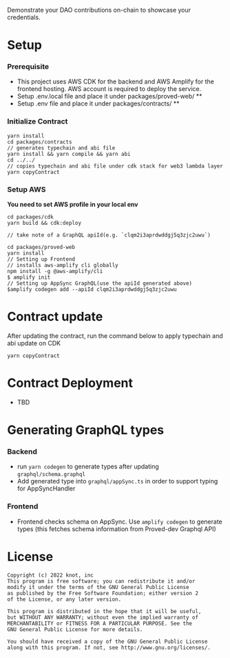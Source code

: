 
Demonstrate your DAO contributions on-chain to showcase your credentials.

# Setup
### Prerequisite
- This project uses AWS CDK for the backend and AWS Amplify for the frontend hosting. AWS account is required to deploy the service.
- Setup .env.local file and place it under packages/proved-web/ **
- Setup .env file and place it under packages/contracts/ **

### Initialize Contract

```
yarn install
cd packages/contracts
// generates typechain and abi file
yarn install && yarn compile && yarn abi
cd ../../
// copies typechain and abi file under cdk stack for web3 lambda layer
yarn copyContract
```

### Setup AWS
**You need to set AWS profile in your local env**

```
cd packages/cdk
yarn build && cdk:deploy

// take note of a GraphQL apiId(e.g. `clqm2i3aprdwddgj5q3zjc2uwu`)

cd packages/proved-web
yarn install
// Setting up Frontend
// installs aws-amplify cli globally
npm install -g @aws-amplify/cli
$ amplify init
// Setting up AppSync GraphQL(use the apiId generated above)
$amplify codegen add --apiId clqm2i3aprdwddgj5q3zjc2uwu
```

# Contract update

After updating the contract, run the command below to apply typechain and abi update on CDK

```
yarn copyContract
```

# Contract Deployment

- TBD

# Generating GraphQL types

### Backend

- run `yarn codegen` to generate types after updating `graphql/schema.graphql`
- Add generated type into `graphql/appSync.ts` in order to support typing for AppSyncHandler

### Frontend

- Frontend checks schema on AppSync. Use `amplify codegen` to generate types (this fetches schema information from Proved-dev Graphql API)

# License
```
Copyright (c) 2022 knot, inc
This program is free software; you can redistribute it and/or
modify it under the terms of the GNU General Public License
as published by the Free Software Foundation; either version 2
of the License, or any later version.

This program is distributed in the hope that it will be useful,
but WITHOUT ANY WARRANTY; without even the implied warranty of
MERCHANTABILITY or FITNESS FOR A PARTICULAR PURPOSE. See the
GNU General Public License for more details.

You should have received a copy of the GNU General Public License
along with this program. If not, see http://www.gnu.org/licenses/.
```